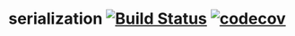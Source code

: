 # serialization [![Build Status](https://travis-ci.org/hildi-can/serialization.svg?branch=master)](https://travis-ci.org/hildi-can/serialization) [![codecov](https://codecov.io/gh/hildi-can/serialization/branch/master/graph/badge.svg)](https://codecov.io/gh/hildi-can/serialization)
